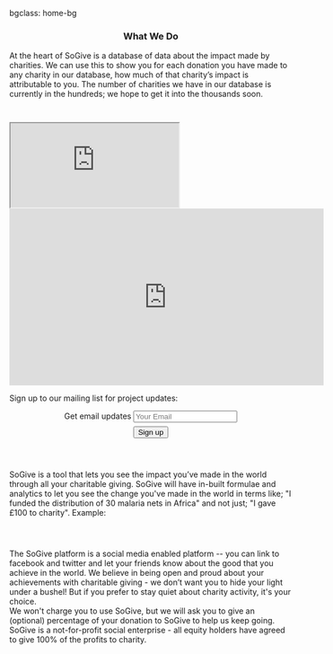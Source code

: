 bgclass: home-bg

<div class="home-bg">
</div>

<div class="col-md-12">
  <div class="col-md-offset-2 col-md-8">
    <center>
      <h3>What We Do</h3>
    </center>
    <p class="sogive-text-body">
      At the heart of SoGive is a database of data about the impact made by charities. We can use this to show you for each donation you have made to any charity in our database, how much of that charity’s impact is attributable to you. The number of charities we have in our database is currently in the hundreds; we hope to get it into the thousands soon.
    </p>
  </div>
</div>
<!-- Cheap vertical space, you can increase or decrease it by changing the em level-->
<div class="white-bg col-xs-12" style="height:2em;">
</div>
<!-- End of cheap vertical space -->
<div class="col-md-12 hidden-xs hidden-sm">
  <div class="col-md-offset-3 col-md-6">
    <div class="embed-responsive embed-responsive-16by9">
      <iframe class="embed-responsive-item" src="https://www.youtube.com/embed/vpuHMtZBa3E"></iframe>
    </div>
  </div>
</div>
<div class="col-md-12 visible-xs visible-sm">
  <div class="col-md-offset-3 col-md-6">
    <div class="mobilevideoWrapper">
      <iframe width="560" height="315" src="https://www.youtube.com/embed/vpuHMtZBa3E" frameborder="0" allowfullscreen></iframe>
    </div>
  </div>
</div>
<div class="col-md-12">
  <div class="col-md-offset-4 col-md-4">
    <p class="sogive-text-body-centered">
    Sign up to our mailing list for project updates: 
    </p>
    <center>
    <form id='mailing-list' action='https://sogive.soda.sh/forms-form.json' class='form-inline'>
      <input type='hidden' name='mlist' value='company-news,product-news,marketing'>
      <div class='form-group'>
        <label class=''>Get email updates</label>       
        <input class='form-control' type='email' name='email' placeholder='Your Email'>
      </div>
      <!-- Cheap vertical space, you can increase or decrease it by changing the em level-->
      <div class="white-bg col-xs-12" style="height:0.5em;">
      </div>
      <!-- End of cheap vertical space -->
      <button class="btn btn-primary" type='submit'>Sign up</button>
    </form>
    </center>
  </div>
</div>
<!-- Cheap vertical space, you can increase or decrease it by changing the em level-->
<div class="white-bg col-xs-12" style="height:2em;">
</div>
<!-- End of cheap vertical space -->
<div class="col-md-12">
  <div class="col-md-offset-2 col-md-8">
    <p class="sogive-text-body">
      SoGive is a tool that lets you see the impact you’ve made in the world through all your charitable giving. SoGive will have in-built formulae and analytics to let you see the change you've made in the world in terms like; "I funded the distribution of 30 malaria nets in Africa" and not just; "I gave £100 to charity". Example:
    </p>
  </div>
</div>
<!-- Cheap vertical space, you can increase or decrease it by changing the em level-->
<div class="white-bg col-xs-12" style="height:2em;">
</div>
<!-- End of cheap vertical space -->
<div class="col-md-12">
  <div class="col-md-offset-2 col-md-8">
    <p class="sogive-text-body">
      The SoGive platform is a social media enabled platform -- you can link to facebook and twitter and let your friends know about the good that you achieve in the world. We believe in being open and proud about your achievements with charitable giving - we don’t want you to hide your light under a bushel! But if you prefer to stay quiet about charity activity, it's your choice.
      <br>
      We won't charge you to use SoGive, but we will ask you to give an (optional) percentage of your donation to SoGive to help us keep going. SoGive is a not-for-profit social enterprise - all equity holders have agreed to give 100% of the profits to charity.
    </p>
  </div>
</div>
<!-- Cheap vertical space, you can increase or decrease it by changing the em level-->
<div class="white-bg col-xs-12" style="height:1em;">
</div>
<!-- End of cheap vertical space -->
